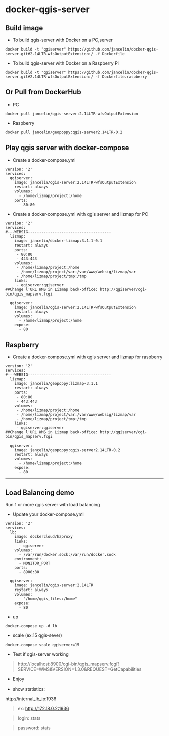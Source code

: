 # docker-qgis-server


Build image
-----------

* To build qgis-server with Docker on a PC,server

```
docker build -t "qgiserver" https://github.com/jancelin/docker-qgis-server.git#2.14LTR-wfsOutputExtension:/ -f Dockerfile
```

* To build qgis-server with Docker on a Raspberry Pi

```
docker build -t "qgiserver" https://github.com/jancelin/docker-qgis-server.git#2.14LTR-wfsOutputExtension:/ -f Dockerfile.raspberry
```

Or Pull from DockerHub
----------------------

* PC
```
docker pull jancelin/qgis-server:2.14LTR-wfsOutputExtension
```

* Raspberry

```
docker pull jancelin/geopoppy:qgis-server2.14LTR-0.2
```



Play qgis server with docker-compose
------------------------------------------
* Create a docker-compose.yml

```
version: '2'
services:
  qgiserver:
    image: jancelin/qgis-server:2.14LTR-wfsOutputExtension
    restart: always
    volumes:
      - /home/lizmap/project:/home
    ports:
      - 80:80
```


* Create a docker-compose.yml with qgis server and lizmap for PC

```
version: '2'
services:
#---WEBSIG-------------------------------------
  lizmap:
    image: jancelin/docker-lizmap:3.1.1-0.1
    restart: always
    ports:
     - 80:80
     - 443:443
    volumes:
     - /home/lizmap/project:/home
     - /home/lizmap/project/var:/var/www/websig/lizmap/var
     - /home/lizmap/project/tmp:/tmp
    links:
     - qgiserver:qgiserver
##Change l'URL WMS in Lizmap back-office: http://qgiserver/cgi-bin/qgis_mapserv.fcgi

  qgiserver:
    image: jancelin/qgis-server:2.14LTR-wfsOutputExtension
    restart: always
    volumes:
      - /home/lizmap/project:/home
    expose:
      - 80

```

Raspberry
---------

* Create a docker-compose.yml with qgis server and lizmap for raspberry


```
version: '2'
services:
#---WEBSIG-------------------------------------
  lizmap:
    image: jancelin/geopoppy:lizmap-3.1.1
    restart: always
    ports:
     - 80:80
     - 443:443
    volumes:
     - /home/lizmap/project:/home
     - /home/lizmap/project/var:/var/www/websig/lizmap/var
     - /home/lizmap/project/tmp:/tmp
    links:
     - qgiserver:qgiserver
##Change l'URL WMS in Lizmap back-office: http://qgiserver/cgi-bin/qgis_mapserv.fcgi

  qgiserver:
    image: jancelin/geopoppy:qgis-server2.14LTR-0.2
    restart: always
    volumes:
      - /home/lizmap/project:/home
    expose:
      - 80

```

----------------------------------------

Load Balancing demo
-------------------

Run 1 or more qgis server with load balancing

* Update your docker-compose.yml

```
version: '2'
services:
  lb:
    image: dockercloud/haproxy
    links:
      - qgiserver
    volumes:
      - /var/run/docker.sock:/var/run/docker.sock
    environment:
      - MONITOR_PORT
    ports:
      - 8900:80
      
  qgiserver:
    image: jancelin/qgis-server:2.14LTR
    restart: always
    volumes:
      - "/home/qgis_files:/home"
    expose:
      - 80
```

* up

```
docker-compose up -d lb
```

* scale (ex:15 qgis-sever)

```
docker-compose scale qgiserver=15
```

* Test if qgis-server working

> http://localhost:8900/cgi-bin/qgis_mapserv.fcgi?SERVICE=WMS&VERSION=1.3.0&REQUEST=GetCapabilities

* Enjoy

* show statistics:

http://internal_lb_ip:1936

>ex: http://172.18.0.2:1936

> login: stats

> password: stats



